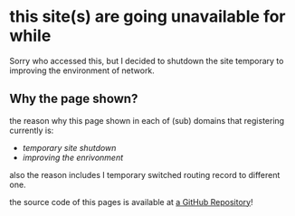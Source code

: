 # this site(s) are going unavailable for while

Sorry who accessed this, but I decided to shutdown the site temporary to improving the environment of network.

## Why the page shown?

the reason why this page shown in each of (sub) domains that registering currently is:

* *temporary site shutdown*
* *improving the enrivonment*

also the reason includes I temporary switched routing record to different one.

the source code of this pages is available at [a GitHub Repository](https://github.com/NoteSwiper/extdm-page)!
